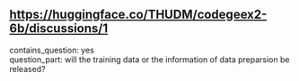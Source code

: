 ## https://huggingface.co/THUDM/codegeex2-6b/discussions/1

contains_question: yes  
question_part: will the training data or the information of data preparsion be released?